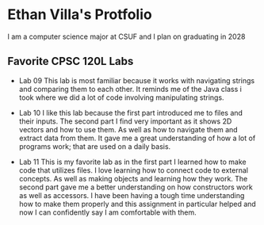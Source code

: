 # Ethan Villa's Protfolio

I am a computer science major at CSUF and I plan on graduating in 2028

## Favorite CPSC 120L Labs

* Lab 09
This lab is most familiar because it works with navigating strings and comparing them to each other. It reminds me of the Java class i took where we did a lot of code involving manipulating strings.

* Lab 10
I like this lab because the first part introduced me to files and their inputs. The second part I find very important as it shows 2D vectors and how to use them. As well as how to navigate them and extract data from them. It gave me a great understanding of how a lot of programs work; that are used on a daily basis.

* Lab 11
This is my favorite lab as in the first part I learned how to make code that utilizes files. I love learning how to connect code to external concepts. As well as making objects and learning how they work. The second part gave me a better understanding on how constructors work as well as accessors. I have been having a tough time understanding how to make them properly and this assignment in particular helped and now I can confidently say I am comfortable with them. 